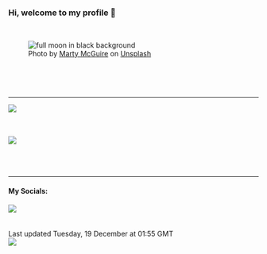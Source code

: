 <h3>Hi, welcome to my profile 👋</h3>

<br />
<figure>
  <img
    src="https://images.unsplash.com/photo-1588644448533-4efbc96e3a8b?crop=entropy&cs=tinysrgb&fit=max&fm=jpg&ixid=M3wyNzQ3MDB8MHwxfHJhbmRvbXx8fHx8fHx8fDE3MDI5NDc0NjN8&ixlib=rb-4.0.3&q=80&w=1080&auto=format"
    alt="full moon in black background" 
  />
  <figcaption>Photo by <a
    href="https://unsplash.com/@backyardastronomyguy?utm_source=Profile%20readme&utm_medium=referral">Marty McGuire</a> on <a
    href="https://unsplash.com/?utm_source=Profile%20readme&utm_medium=referral">Unsplash</a></figcaption>
</figure>




  <br /><br /><br />

<hr />
<img
  src="https://github-readme-stats.vercel.app/api?username=shanelucy&show_icons=true&theme=calm"
/>
<br /><br /><br />

<img 
  src="https://github-readme-stats.vercel.app/api/top-langs/?username=shanelucy&theme=calm"
/>
<br /><br /><br /><br />
<hr />
<h4>My Socials:</h4>
<a href="https://uk.linkedin.com/in/shane-lucy-4735b616a">
  <img
    src="https://img.shields.io/badge/linkedin%20-%230077B5.svg?&style=for-the-badge&logo=linkedin&logoColor=white"
  />
</a>
<br /><br /><br />
Last updated Tuesday, 19 December at 01:55 GMT
<br />
<img
  src="https://github.com/ShaneLucy/ShaneLucy/workflows/README%20build/badge.svg"
/>
